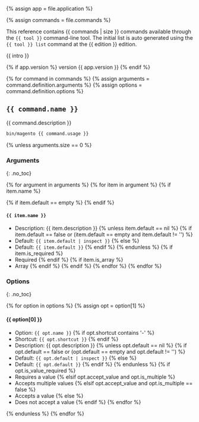 {% assign app = file.application %}

{% assign commands = file.commands %}

This reference contains {{ commands | size }} commands available through the `{{ tool }}` command-line tool.
The initial list is auto generated using the `{{ tool }} list` command at the {{ edition }} edition.

{{ intro }}

{% if app.version %}
version {{ app.version }}
{% endif %}

{% for command in commands %}
  {% assign arguments = command.definition.arguments %}
  {% assign options = command.definition.options %}

## `{{ command.name }}`

{{ command.description }}

```bash
bin/magento {{ command.usage }}
```

  {% unless arguments.size == 0 %}

### Arguments
{: .no_toc}

  {% for argument in arguments %}
  {% for item in argument %}
  {% if item.name %}

  {% if item.default == empty %}
  {% endif %}

#### `{{ item.name }}`

- Description: {{ item.description }}
{% unless item.default == nil %}
  {% if item.default == false or (item.default == empty and item.default != '') %}
- Default: `{{ item.default | inspect }}`
  {% else %}
- Default: `{{ item.default }}`
  {% endif %}
{% endunless %}
  {% if item.is_required %}
- Required
  {% endif %}
  {% if item.is_array %}
- Array
  {% endif %}
  {% endif %}
  {% endfor %}
  {% endfor %}

### Options
{: .no_toc}

 {% for option in options %}
 {% assign opt = option[1] %}

#### {{ option[0] }}

- Option: `{{ opt.name }}`
{% if opt.shortcut contains '-' %}
- Shortcut: `{{ opt.shortcut }}`
{% endif %}
- Description: {{ opt.description }}
{% unless opt.default == nil %}
  {% if opt.default == false or (opt.default == empty and opt.default != '') %}
- Default: `{{ opt.default | inspect }}`
  {% else %}
- Default: `{{ opt.default }}`
  {% endif %}
{% endunless %}
{% if opt.is_value_required %}
- Requires a value
{% elsif opt.accept_value and opt.is_multiple %}
- Accepts multiple values
{% elsif opt.accept_value and opt.is_multiple == false %}
- Accepts a value
{% else %}
- Does not accept a value
{% endif %}
{% endfor %}

{% endunless %}
{% endfor %}
